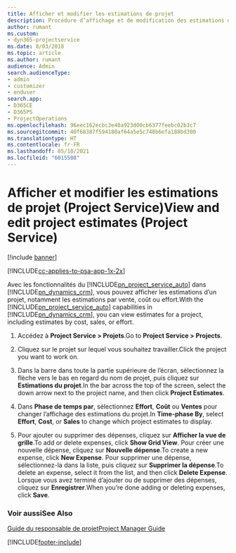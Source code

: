 ```yaml
---
title: Afficher et modifier les estimations de projet
description: Procédure d’affichage et de modification des estimations de projet dans Project Service
author: rumant
ms.custom:
- dyn365-projectservice
ms.date: 8/03/2018
ms.topic: article
ms.author: rumant
audience: Admin
search.audienceType:
- admin
- customizer
- enduser
search.app:
- D365CE
- D365PS
- ProjectOperations
ms.openlocfilehash: 96eec162ecbc3e40a923d00cb6377feebc02b3c7
ms.sourcegitcommit: 40f68387f594180af64a5e5c748b6efa188bd300
ms.translationtype: HT
ms.contentlocale: fr-FR
ms.lasthandoff: 05/10/2021
ms.locfileid: "6015508"
---
```

# <a name="view-and-edit-project-estimates-project-service"></a><span data-ttu-id="615a3-103">Afficher et modifier les estimations de projet (Project Service)</span><span class="sxs-lookup"><span data-stu-id="615a3-103">View and edit project estimates (Project Service)</span></span>

[!include [banner](../includes/psa-now-project-operations.md)]

[!INCLUDE[cc-applies-to-psa-app-1x-2x](../includes/cc-applies-to-psa-app-1x-2x.md)]

<span data-ttu-id="615a3-104">Avec les fonctionnalités du [!INCLUDE[pn_project_service_auto](../includes/pn-project-service-auto.md)] dans [!INCLUDE[pn_dynamics_crm](../includes/pn-dynamics-crm.md)], vous pouvez afficher les estimations d’un projet, notamment les estimations par vente, coût ou effort.</span><span class="sxs-lookup"><span data-stu-id="615a3-104">With the [!INCLUDE[pn_project_service_auto](../includes/pn-project-service-auto.md)] capabilities in [!INCLUDE[pn_dynamics_crm](../includes/pn-dynamics-crm.md)], you can view estimates for a project, including estimates by cost, sales, or effort.</span></span>  
  
1.  <span data-ttu-id="615a3-105">Accédez à **Project Service > Projets**.</span><span class="sxs-lookup"><span data-stu-id="615a3-105">Go to **Project Service > Projects**.</span></span>  
  
2.  <span data-ttu-id="615a3-106">Cliquez sur le projet sur lequel vous souhaitez travailler.</span><span class="sxs-lookup"><span data-stu-id="615a3-106">Click the project you want to work on.</span></span>  
  
3.  <span data-ttu-id="615a3-107">Dans la barre dans toute la partie supérieure de l’écran, sélectionnez la flèche vers le bas en regard du nom de projet, puis cliquez sur **Estimations du projet**.</span><span class="sxs-lookup"><span data-stu-id="615a3-107">In the bar across the top of the screen, select the down arrow next to the project name, and then click **Project Estimates**.</span></span>  
  
4.  <span data-ttu-id="615a3-108">Dans **Phase de temps par**, sélectionnez **Effort**, **Coût** ou **Ventes** pour changer l’affichage des estimations du projet.</span><span class="sxs-lookup"><span data-stu-id="615a3-108">In **Time-phase By**, select **Effort**, **Cost**, or **Sales** to change which project estimates to display.</span></span>  
  
5.  <span data-ttu-id="615a3-109">Pour ajouter ou supprimer des dépenses, cliquez sur **Afficher la vue de grille**.</span><span class="sxs-lookup"><span data-stu-id="615a3-109">To add or delete expenses, click **Show Grid View**.</span></span> <span data-ttu-id="615a3-110">Pour créer une nouvelle dépense, cliquez sur **Nouvelle dépense**.</span><span class="sxs-lookup"><span data-stu-id="615a3-110">To create a new expense, click **New Expense**.</span></span> <span data-ttu-id="615a3-111">Pour supprimer une dépense, sélectionnez-la dans la liste, puis cliquez sur **Supprimer la dépense**.</span><span class="sxs-lookup"><span data-stu-id="615a3-111">To delete an expense, select it from the list, and then click **Delete Expense**.</span></span> <span data-ttu-id="615a3-112">Lorsque vous avez terminé d’ajouter ou de supprimer des dépenses, cliquez sur **Enregistrer**.</span><span class="sxs-lookup"><span data-stu-id="615a3-112">When you’re done adding or deleting expenses, click **Save**.</span></span>  
  
### <a name="see-also"></a><span data-ttu-id="615a3-113">Voir aussi</span><span class="sxs-lookup"><span data-stu-id="615a3-113">See Also</span></span>  
 [<span data-ttu-id="615a3-114">Guide du responsable de projet</span><span class="sxs-lookup"><span data-stu-id="615a3-114">Project Manager Guide</span></span>](../psa/project-manager-guide.md)


[!INCLUDE[footer-include](../includes/footer-banner.md)]